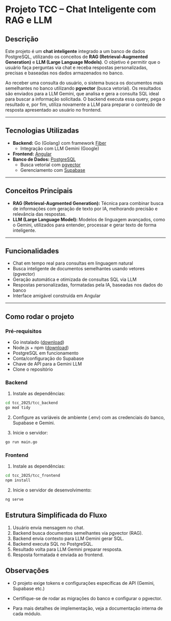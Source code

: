 # Projeto TCC – Chat Inteligente com RAG e LLM

## Descrição

Este projeto é um **chat inteligente** integrado a um banco de dados PostgreSQL, utilizando os conceitos de **RAG (Retrieval-Augmented Generation)** e **LLM (Large Language Models)**. O objetivo é permitir que o usuário faça perguntas via chat e receba respostas personalizadas, precisas e baseadas nos dados armazenados no banco.

Ao receber uma consulta do usuário, o sistema busca os documentos mais semelhantes no banco utilizando **pgvector** (busca vetorial). Os resultados são enviados para a LLM Gemini, que analisa e gera a consulta SQL ideal para buscar a informação solicitada. O backend executa essa query, pega o resultado e, por fim, utiliza novamente a LLM para preparar o conteúdo de resposta apresentado ao usuário no frontend.

---

## Tecnologias Utilizadas

- **Backend:** Go (Golang) com framework [Fiber](https://gofiber.io/)
  - Integração com LLM Gemini (Google)
- **Frontend:** [Angular](https://angular.io/)
- **Banco de Dados:** [PostgreSQL](https://www.postgresql.org/)
  - Busca vetorial com [pgvector](https://github.com/pgvector/pgvector)
  - Gerenciamento com [Supabase](https://supabase.com/)

---

## Conceitos Principais

- **RAG (Retrieval-Augmented Generation):** Técnica para combinar busca de informações com geração de texto por IA, melhorando precisão e relevância das respostas.
- **LLM (Large Language Model):** Modelos de linguagem avançados, como o Gemini, utilizados para entender, processar e gerar texto de forma inteligente.

---

## Funcionalidades

- Chat em tempo real para consultas em linguagem natural
- Busca inteligente de documentos semelhantes usando vetores (pgvector)
- Geração automática e otimizada de consultas SQL via LLM
- Respostas personalizadas, formatadas pela IA, baseadas nos dados do banco
- Interface amigável construída em Angular

---

## Como rodar o projeto

### Pré-requisitos

- Go instalado ([download](https://go.dev/dl/))
- Node.js + npm ([download](https://nodejs.org/))
- PostgreSQL em funcionamento
- Conta/configuração do Supabase
- Chave de API para a Gemini LLM
- Clone o repositório

### Backend

1. Instale as dependências:
  ```bash
  cd tcc_2025/tcc_backend
  go mod tidy
  ```
2. Configure as variáveis de ambiente (.env) com as credenciais do banco, Supabase e Gemini.

3. Inicie o servidor:
  ```bash
  go run main.go
  ```
### Frontend

1. Instale as dependências:
  ```bash
  cd tcc_2025/tcc_frontend
  npm install
  ```
2. Inicie o servidor de desenvolvimento:
  ```bash
  ng serve
  ```
## Estrutura Simplificada do Fluxo

1. Usuário envia mensagem no chat.
2. Backend busca documentos semelhantes via pgvector (RAG).
3. Backend envia contexto para LLM Gemini gerar SQL.
4. Backend executa SQL no PostgreSQL.
5. Resultado volta para LLM Gemini preparar resposta.
6. Resposta formatada é enviada ao frontend.

## Observações
- O projeto exige tokens e configurações específicas de API (Gemini, Supabase etc.)

- Certifique-se de rodar as migrações do banco e configurar o pgvector.

- Para mais detalhes de implementação, veja a documentação interna de cada módulo.
